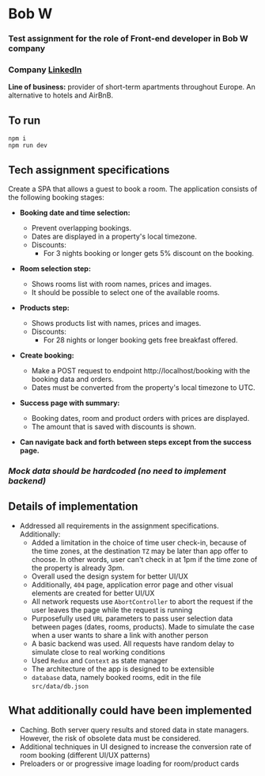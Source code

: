 # Bob W

### Test assignment for the role of Front-end developer in Bob W company

### Company [LinkedIn](https://www.linkedin.com/company/bobw)

**Line of business:** provider of short-term apartments throughout Europe. An alternative to hotels and AirBnB.

## To run

```
npm i
npm run dev
```

## Tech assignment specifications

Create a SPA that allows a guest to book a room. The application consists of the following booking stages:

* **Booking date and time selection:**
  * Prevent overlapping bookings.
  * Dates are displayed in a property's local timezone.
  * Discounts:
    * For 3 nights booking or longer gets 5% discount on the booking.

* **Room selection step:**
  * Shows rooms list with room names, prices and images.
  * It should be possible to select one of the available rooms.

* **Products step:**
  * Shows products list with names, prices and images.
  * Discounts:
    * For 28 nights or longer booking gets free breakfast offered.

* **Create booking:**
  * Make a POST request to endpoint http://localhost/booking with the booking data and orders.
  * Dates must be converted from the property's local timezone to UTC.

* **Success page with summary:**
  * Booking dates, room and product orders with prices are displayed.
  * The amount that is saved with discounts is shown.

* **Can navigate back and forth between steps except from the success page.**

### *Mock data should be hardcoded (no need to implement backend)*

## Details of implementation

* Addressed all requirements in the assignment specifications. Additionally:
  * Added a limitation in the choice of time user check-in, because of the time zones, at the destination `TZ` may be later than app offer to choose. In other words, user can't check in at 1pm if the time zone of the property is already 3pm.
  * Overall used the design system for better UI/UX
  * Additionally, `404` page, application error page and other visual elements are created for better UI/UX
  * All network requests use `AbortController` to abort the request if the user leaves the page while the request is running
  * Purposefully used `URL` parameters to pass user selection data between pages (dates, rooms, products). Made to simulate the case when a user wants to share a link with another person
  * A basic backend was used. All requests have random delay to simulate close to real working conditions
  * Used `Redux` and `Context` as state manager
  * The architecture of the app is designed to be extensible
  * `database` data, namely booked rooms, edit in the file `src/data/db.json`

## What additionally could have been implemented

* Caching. Both server query results and stored data in state managers. However, the risk of obsolete data must be considered.
* Additional techniques in UI designed to increase the conversion rate of room booking (different UI/UX patterns)
* Preloaders or or progressive image loading for room/product cards